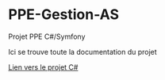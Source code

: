 # PPE-Gestion-AS

Projet PPE C#/Symfony

Ici se trouve toute la documentation du projet

[Lien vers le projet C#](https://github.com/YummYume/Gestion-Association-Sportive/tree/master)
